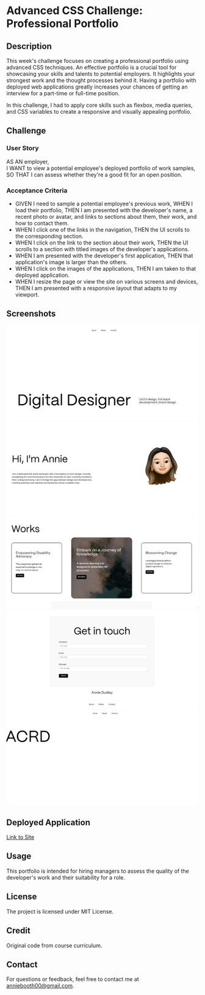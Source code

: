 # Advanced CSS Challenge: Professional Portfolio

## Description
This week's challenge focuses on creating a professional portfolio using advanced CSS techniques. An effective portfolio is a crucial tool for showcasing your skills and talents to potential employers. It highlights your strongest work and the thought processes behind it. Having a portfolio with deployed web applications greatly increases your chances of getting an interview for a part-time or full-time position.

In this challenge, I had to apply core skills such as flexbox, media queries, and CSS variables to create a responsive and visually appealing portfolio.

## Challenge
### User Story
AS AN employer,  
I WANT to view a potential employee's deployed portfolio of work samples,  
SO THAT I can assess whether they're a good fit for an open position.

### Acceptance Criteria
- GIVEN I need to sample a potential employee's previous work, WHEN I load their portfolio, THEN I am presented with the developer's name, a recent photo or avatar, and links to sections about them, their work, and how to contact them.
- WHEN I click one of the links in the navigation, THEN the UI scrolls to the corresponding section.
- WHEN I click on the link to the section about their work, THEN the UI scrolls to a section with titled images of the developer's applications.
- WHEN I am presented with the developer's first application, THEN that application's image is larger than the others.
- WHEN I click on the images of the applications, THEN I am taken to that deployed application.
- WHEN I resize the page or view the site on various screens and devices, THEN I am presented with a responsive layout that adapts to my viewport.

## Screenshots
![Home Section](./Assets/imgs/home.png)
![About Section](./Assets/imgs/about.png)
![Works Section](./Assets/imgs/works.png)
![Contact Section](./Assets/imgs/contact.png)
![Work Details Page](./Assets/imgs/worksDetail.png)

## Deployed Application
[Link to Site](https://anniebooth00.github.io/Challenge-2/index.html)

## Usage
This portfolio is intended for hiring managers to assess the quality of the developer's work and their suitability for a role.

## License
The project is licensed under MIT License.

## Credit
Original code from course curriculum.

## Contact 
For questions or feedback, feel free to contact me at anniebooth00@gmail.com.
